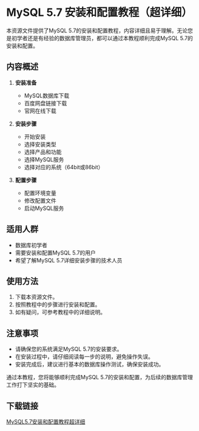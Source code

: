 # MySQL 5.7 安装和配置教程（超详细）

本资源文件提供了MySQL 5.7的安装和配置教程，内容详细且易于理解。无论您是初学者还是有经验的数据库管理员，都可以通过本教程顺利完成MySQL 5.7的安装和配置。

## 内容概述

1. **安装准备**
   - MySQL数据库下载
   - 百度网盘链接下载
   - 官网在线下载

2. **安装步骤**
   - 开始安装
   - 选择安装类型
   - 选择产品和功能
   - 选择MySQL服务
   - 选择对应的系统（64bit或86bit）

3. **配置步骤**
   - 配置环境变量
   - 修改配置文件
   - 启动MySQL服务

## 适用人群

- 数据库初学者
- 需要安装和配置MySQL 5.7的用户
- 希望了解MySQL 5.7详细安装步骤的技术人员

## 使用方法

1. 下载本资源文件。
2. 按照教程中的步骤进行安装和配置。
3. 如有疑问，可参考教程中的详细说明。

## 注意事项

- 请确保您的系统满足MySQL 5.7的安装要求。
- 在安装过程中，请仔细阅读每一步的说明，避免操作失误。
- 安装完成后，建议进行基本的数据库操作测试，确保安装成功。

通过本教程，您将能够顺利完成MySQL 5.7的安装和配置，为后续的数据库管理工作打下坚实的基础。

## 下载链接

[MySQL5.7安装和配置教程超详细](https://pan.quark.cn/s/ea9eb0fa7e09)